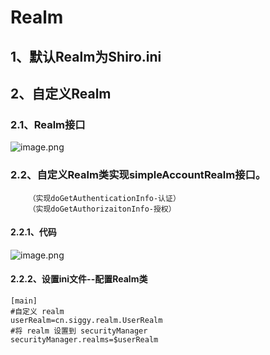 # Realm
## 1、默认Realm为Shiro.ini
## 2、自定义Realm
### 2.1、Realm接口
![image.png](https://i.loli.net/2019/10/29/N5r9mZb2YO4LAge.png)
### 2.2、自定义Realm类实现simpleAccountRealm接口。
        （实现doGetAuthenticationInfo-认证）
        （实现doGetAuthorizaitonInfo-授权）
#### 2.2.1、代码
![image.png](https://i.loli.net/2019/10/29/EfBvkzF8iKXtr63.png)
#### 2.2.2、设置ini文件--配置Realm类
```
[main]
#自定义 realm
userRealm=cn.siggy.realm.UserRealm
#将 realm 设置到 securityManager
securityManager.realms=$userRealm

```

